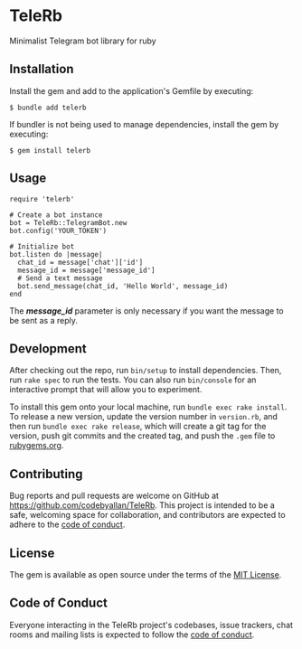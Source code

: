 # TeleRb

Minimalist Telegram bot library for ruby

## Installation

Install the gem and add to the application's Gemfile by executing:

    $ bundle add telerb

If bundler is not being used to manage dependencies, install the gem by executing:

    $ gem install telerb

## Usage


```
require 'telerb'

# Create a bot instance
bot = TeleRb::TelegramBot.new
bot.config('YOUR_TOKEN')

# Initialize bot
bot.listen do |message|
  chat_id = message['chat']['id']
  message_id = message['message_id']
  # Send a text message 
  bot.send_message(chat_id, 'Hello World', message_id)
end
```
The ***message_id*** parameter is only necessary if you want the message to be sent as a reply.

## Development

After checking out the repo, run `bin/setup` to install dependencies. Then, run `rake spec` to run the tests. You can also run `bin/console` for an interactive prompt that will allow you to experiment.

To install this gem onto your local machine, run `bundle exec rake install`. To release a new version, update the version number in `version.rb`, and then run `bundle exec rake release`, which will create a git tag for the version, push git commits and the created tag, and push the `.gem` file to [rubygems.org](https://rubygems.org).

## Contributing

Bug reports and pull requests are welcome on GitHub at https://github.com/codebyallan/TeleRb. This project is intended to be a safe, welcoming space for collaboration, and contributors are expected to adhere to the [code of conduct](https://github.com/codebyallan/TeleRb/blob/master/CODE_OF_CONDUCT.md).

## License

The gem is available as open source under the terms of the [MIT License](https://github.com/CodeByAllan/TeleRb/blob/master/LICENSE.txt).

## Code of Conduct

Everyone interacting in the TeleRb project's codebases, issue trackers, chat rooms and mailing lists is expected to follow the [code of conduct](https://github.com/codebyallan/TeleRb/blob/master/CODE_OF_CONDUCT.md).
